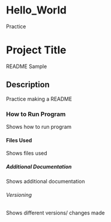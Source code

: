 # Hello_World
Practice
# Project Title
README Sample
## Description
Practice making a README
### How to Run Program
Shows how to run program
#### Files Used
Shows files used
##### Additional Documentation
Shows additional documentation
###### Versioning
Shows different versions/ changes made
